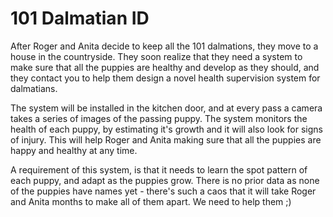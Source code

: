 # 101 Dalmatian ID

After Roger and Anita decide to keep all the 101 dalmations, they move to a house in the countryside. They soon realize that they need a system to make sure that all the puppies are healthy and develop as they should, and they contact you to help them design a novel health supervision system for dalmatians.

The system will be installed in the kitchen door, and at every pass a camera takes a series of images of the passing puppy. The system monitors the health of each puppy, by estimating it's growth and it will also look for signs of injury. This will help Roger and Anita making sure that all the puppies are happy and healthy at any time.

A requirement of this system, is that it needs to learn the spot pattern of each puppy, and adapt as the puppies grow. There is no prior data as none of the puppies have names yet - there's such a caos that it will take Roger and Anita months to make all of them apart. We need to help them ;)
